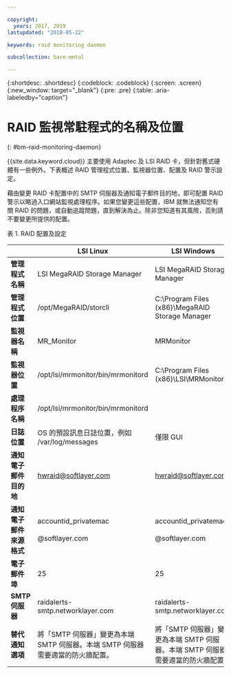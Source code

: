 ```yaml
---

copyright:
  years: 2017, 2019
lastupdated: "2018-05-22"

keywords: raid monitoring daemon

subcollection: bare-metal

---
```


{:shortdesc: .shortdesc}
{:codeblock: .codeblock}
{:screen: .screen}
{:new_window: target="_blank"}
{:pre: .pre}
{:table: .aria-labeledby="caption"}

# RAID 監視常駐程式的名稱及位置
{: #bm-raid-monitoring-daemon}

{{site.data.keyword.cloud}} 主要使用 Adaptec 及 LSI RAID 卡，但針對舊式硬體有一些例外。下表概述 RAID 管理程式位置、監視器位置、配置及 RAID 警示設定。

藉由變更 RAID 卡配置中的 SMTP 伺服器及通知電子郵件目的地，即可配置 RAID 警示以略過入口網站監視處理程序。如果您變更這些配置，IBM 就無法通知您有關 RAID 的問題，或自動追蹤問題，直到解決為止。除非您知道有其風險，否則請不要變更所提供的配置。

<caption>表 1. RAID 配置及設定</caption>

||LSI Linux|LSI Windows|Adaptec Linux|Adaptec Windows|
|---|---|---|---|---|
|**管理程式名稱**|LSI MegaRAID Storage Manager|LSI MegaRAID Storage Manager|Adaptec Storage Manager|Adaptec Storage Manager|
|**管理程式位置**|/opt/MegaRAID/storcli|C:\Program Files (x86)\MegaRAID Storage Manager|/usr/StorMan|C:\Program Files\Adaptec\Adaptec Storage Manager|
|**監視器名稱**|MR_Monitor|MRMonitor|Adaptec Event Manager|Adaptec Event Manager|
|**監視器位置**|/opt/lsi/mrmonitor/bin/mrmonitord|C:\Program Files (x86)\LSI\MRMonitor|/usr/StorMan|C:\Program Files\Adaptec\Adaptec Storage Manager|
|**處理程序名稱**|/opt/lsi/mrmonitor/bin/mrmonitord|||||
|**日誌位置**|OS 的預設訊息日誌位置，例如 /var/log/messages|僅限 GUI|/usr/StorMan/RaidEvtA.log|僅限 GUI|
|**通知電子郵件目的地**|[hwraid@softlayer.com](mailto:hwraid@softlayer.com)|[hwraid@softlayer.com](mailto:hwraid@softlayer.com)|[hwraid@softlayer.com](mailto:hwraid@softlayer.com)|[hwraid@softlayer.com](mailto:hwraid@softlayer.com)|
|**通知電子郵件來源格式**|accountid_privatemac<br /><br />@softlayer.com|accountid_privatemac<br /><br />@softlayer.com|accountid_privatemac<br /><br />@softlayer.com|accountid_privatemac<br /><br />@softlayer.com|
|**電子郵件埠**|25|25|25|25|
|**SMTP 伺服器**|raidalerts-smtp.networklayer.com|raidalerts-smtp.networklayer.com|raidalerts-smtp.networklayer.com|raidalerts-smtp.networklayer.com|
|**替代通知選項**|將「SMTP 伺服器」變更為本端 SMTP 伺服器。本端 SMTP 伺服器需要適當的防火牆配置。|將「SMTP 伺服器」變更為本端 SMTP 伺服器。本端 SMTP 伺服器需要適當的防火牆配置。|將「SMTP 伺服器」變更為本端 SMTP 伺服器。本端 SMTP 伺服器需要適當的防火牆配置。|將「SMTP 伺服器」變更為本端 SMTP 伺服器。本端 SMTP 伺服器需要適當的防火牆配置。|
